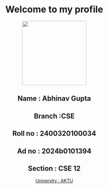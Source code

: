 <!DOCTYPE html>
<html lang="en">
<head>
    <meta charset="UTF-8">
    <meta name="viewport" content="width=device-width, initial-scale=1.0">
    <title> My Profile</title>
</head>
<body>
    <center><h1>Welcome to my profile</h1>
    <img src="/FSD-CSE12/image.jpg " height="200">

<h2>Name : Abhinav Gupta</h2>
<h2>Branch :CSE</h2>
<h2>Roll no : 2400320100034</h2>
<h2>Ad no : 2024b0101394</h2>
<h2>Section : CSE 12</h2>
<a href="https:\\aktu.ac.in\ " target="_blank">University : AKTU</a></center>
</body>
</html>

